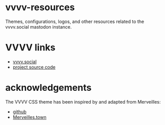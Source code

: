# vvvv-resources

Themes, configurations, logos, and other resources related to the vvvv.social mastodon instance.


# VVVV links

- [vvvv.social](https://vvvv.social/about)
- [project source code](https://github.com/edmondburnett/vvvv-social)


# acknowledgements

The VVVV CSS theme has been inspired by and adapted from Merveilles:
- [github](https://github.com/merveilles/merveilles-town)
- [Merveilles.town](https://merveilles.town/)
